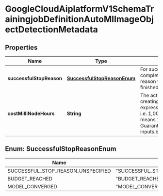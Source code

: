 

# GoogleCloudAiplatformV1SchemaTrainingjobDefinitionAutoMlImageObjectDetectionMetadata


## Properties

| Name | Type | Description | Notes |
|------------ | ------------- | ------------- | -------------|
|**successfulStopReason** | [**SuccessfulStopReasonEnum**](#SuccessfulStopReasonEnum) | For successful job completions, this is the reason why the job has finished. |  [optional] |
|**costMilliNodeHours** | **String** | The actual training cost of creating this model, expressed in milli node hours, i.e. 1,000 value in this field means 1 node hour. Guaranteed to not exceed inputs.budgetMilliNodeHours. |  [optional] |



## Enum: SuccessfulStopReasonEnum

| Name | Value |
|---- | -----|
| SUCCESSFUL_STOP_REASON_UNSPECIFIED | &quot;SUCCESSFUL_STOP_REASON_UNSPECIFIED&quot; |
| BUDGET_REACHED | &quot;BUDGET_REACHED&quot; |
| MODEL_CONVERGED | &quot;MODEL_CONVERGED&quot; |



